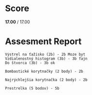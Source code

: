 # Score

**17.00** / 17.00

# Assesment Report

```
Výstrel na ťažisko (2b) - 2b Moze byt
Vzdialenostný histogram (3b) - 3b fajn
Do štvorca (3b) - 3b ok

Bombastické korytnačky (2 body) - 2b

Najrýchlejšia korytnačka (2 body) - 2b

Prestrelka (5 bodov) - 5b
```